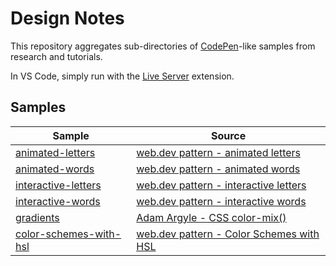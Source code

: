 # Design Notes

This repository aggregates sub-directories of [CodePen](https://codepen.io)-like samples from research and tutorials.

In VS Code, simply run with the [Live Server](https://marketplace.visualstudio.com/items?itemName=ritwickdey.LiveServer) extension.

## Samples

Sample | Source
-------|-------
[animated-letters](./animation/animated-letters/) | [web.dev pattern - animated letters](https://web.dev/patterns/animation/animated-letters)
[animated-words](./animation/animated-words/) | [web.dev pattern - animated words](https://web.dev/patterns/animation/animated-words)
[interactive-letters](./animation/interactive-letters/) | [web.dev pattern - interactive letters](https://web.dev/patterns/animation/interactive-letters)
[interactive-words](./animation/interactive-words/) | [web.dev pattern - interactive words](https://web.dev/patterns/animation/interactive-words)
[gradients](./gradients/) | [Adam Argyle - CSS color-mix()](https://developer.chrome.com/docs/css-ui/css-color-mix)
[color-schemes-with-hsl](./theming/color-schemes-with-hsl/) | [web.dev pattern - Color Schemes with HSL](https://web.dev/patterns/theming/color-schemes?hl=en)